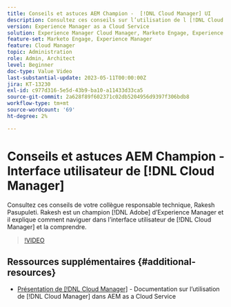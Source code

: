```yaml
---
title: Conseils et astuces AEM Champion -  [!DNL Cloud Manager] UI
description: Consultez ces conseils sur l’utilisation de l [!DNL Cloud Manager]interface utilisateur de la part de Rakesh Pasupuleti, champion et expert d’AEM.
version: Experience Manager as a Cloud Service
solution: Experience Manager Cloud Manager, Marketo Engage, Experience Manager
feature-set: Marketo Engage, Experience Manager
feature: Cloud Manager
topic: Administration
role: Admin, Architect
level: Beginner
doc-type: Value Video
last-substantial-update: 2023-05-11T00:00:00Z
jira: KT-13230
exl-id: c977d316-5e5d-43b9-ba10-a11433d33ca5
source-git-commit: 2a628f89f602371c02db5204956d9397f306bdb8
workflow-type: tm+mt
source-wordcount: '69'
ht-degree: 2%

---
```


# Conseils et astuces AEM Champion - Interface utilisateur de [!DNL Cloud Manager]

Consultez ces conseils de votre collègue responsable technique, Rakesh Pasupuleti. Rakesh est un champion [!DNL Adobe] d’Experience Manager et il explique comment naviguer dans l’interface utilisateur de [!DNL Cloud Manager] et la comprendre.

>[!VIDEO](https://video.tv.adobe.com/v/3419298?quality=12&learn=on)

## Ressources supplémentaires {#additional-resources}

* [Présentation de  [!DNL Cloud Manager]](https://experienceleague.adobe.com/docs/experience-manager-cloud-service/content/onboarding/concepts/cloud-manager-introduction.html) - Documentation sur l’utilisation de [!DNL Cloud Manager] dans AEM as a Cloud Service
